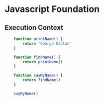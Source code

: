 # Javascript Foundation

## Execution Context
```javascript
    function printName() {
        return 'George Kaplan'
    }

    function findName() {
        return printName()
    }

    function sayMyName() {
        return findName()
    }

    sayMyName()
```